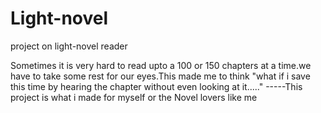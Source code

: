 # Light-novel
project on light-novel reader

Sometimes it is very hard to read upto a 100 or 150 chapters at a time.we have to take some rest for our eyes.This made me to think "what if i save this time by hearing the chapter without even looking at it....." -----This project is what i made for myself or the Novel lovers like me


